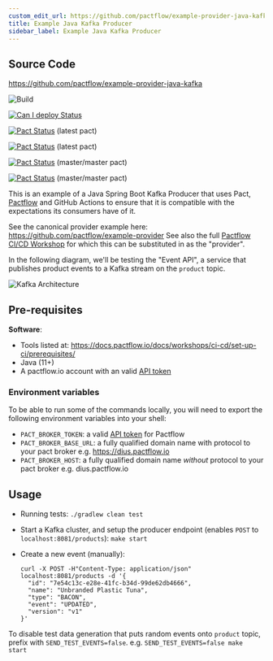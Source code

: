 ```yaml
---
custom_edit_url: https://github.com/pactflow/example-provider-java-kafka/edit/master/README.md
title: Example Java Kafka Producer
sidebar_label: Example Java Kafka Producer
---
```


<!-- This file has been synced from the pactflow/example-provider-java-kafka repository. Please do not edit it directly. The URL of the source file can be found in the custom_edit_url value above -->

## Source Code

https://github.com/pactflow/example-provider-java-kafka


![Build](https://github.com/pactflow/example-provider-java-kafka/workflows/Build/badge.svg)

[![Can I deploy Status](https://test.pactflow.io/pacticipants/pactflow-example-provider-java-kafka/branches/master/latest-version/can-i-deploy/to-environment/production/badge.svg)](https://test.pactflow.io/overview/provider/pactflow-example-provider-java-kafka/consumer/pactflow-example-consumer-js-kafka)

[![Pact Status](https://test.pactflow.io/pacts/provider/pactflow-example-provider-java-kafka/consumer/pactflow-example-consumer-java-kafka/latest/badge.svg)](https://test.pactflow.io/pacts/provider/pactflow-example-provider-java-kafka/consumer/pactflow-example-consumer-java-kafka/latest) (latest pact)

[![Pact Status](https://test.pactflow.io/pacts/provider/pactflow-example-provider-java-kafka/consumer/pactflow-example-consumer-js-kafka/latest/badge)](https://test.pactflow.io/pacts/provider/pactflow-example-provider-java-kafka/consumer/pactflow-example-consumer-js-kafka/latest) (latest pact)

[![Pact Status](https://test.pactflow.io/pacts/provider/pactflow-example-provider-java-kafka/consumer/pactflow-example-consumer-java-kafka/latest/master/badge.svg)](https://test.pactflow.io/pacts/provider/pactflow-example-provider-java-kafka/consumer/pactflow-example-consumer-java-kafka/latest/master) (master/master pact)

[![Pact Status](https://test.pactflow.io/pacts/provider/pactflow-example-provider-java-kafka/consumer/pactflow-example-consumer-js-kafka/latest/master/badge.svg)](https://test.pactflow.io/pacts/provider/pactflow-example-provider-java-kafka/consumer/pactflow-example-consumer-js-kafka/latest/master) (master/master pact)

This is an example of a Java Spring Boot Kafka Producer that uses Pact, [Pactflow](https://pactflow.io) and GitHub Actions to ensure that it is compatible with the expectations its consumers have of it.

See the canonical provider example here: https://github.com/pactflow/example-provider
See also the full [Pactflow CI/CD Workshop](https://github.com/pactflow/ci-cd-workshop) for which this can be substituted in as the "provider".

In the following diagram, we'll be testing the "Event API", a service that publishes product events to a Kafka stream on the `product` topic.

![Kafka Architecture](https://raw.githubusercontent.com/pactflow/example-provider-java-kafka/master/docs/kafka.png)

## Pre-requisites

**Software**:

* Tools listed at: https://docs.pactflow.io/docs/workshops/ci-cd/set-up-ci/prerequisites/
* Java (11+)
* A pactflow.io account with an valid [API token](https://docs.pactflow.io/docs/getting-started/#configuring-your-api-token)

### Environment variables
 
To be able to run some of the commands locally, you will need to export the following environment variables into your shell:

* `PACT_BROKER_TOKEN`: a valid [API token](https://docs.pactflow.io/docs/getting-started/#configuring-your-api-token) for Pactflow
* `PACT_BROKER_BASE_URL`: a fully qualified domain name with protocol to your pact broker e.g. https://dius.pactflow.io
* `PACT_BROKER_HOST`: a fully qualified domain name _without_ protocol to your pact broker e.g. dius.pactflow.io

## Usage

* Running tests: `./gradlew clean test`
* Start a Kafka cluster, and setup the producer endpoint (enables `POST` to `localhost:8081/products`): `make start`
* Create a new event (manually):

    ```
    curl -X POST -H"Content-Type: application/json" localhost:8081/products -d '{
      "id": "7e54c13c-e28e-41fc-b34d-99de62db4666",
      "name": "Unbranded Plastic Tuna",
      "type": "BACON",
      "event": "UPDATED",
      "version": "v1"
    }'
    ```

To disable test data generation that puts random events onto `product` topic, prefix with `SEND_TEST_EVENTS=false`. e.g. `SEND_TEST_EVENTS=false make start`

